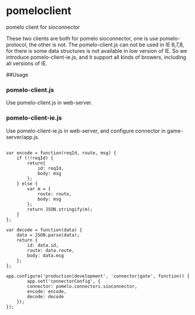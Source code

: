 pomeloclient
============

pomelo client for sioconnector

These two clients are both for pomelo sioconnector, one is use pomelo-protocol, the other is not. The pomelo-client.js can not be used in IE 6,7,8, for there is some data structures is not available in low version of IE. So we introduce pomelo-client-ie.js, and it support all kinds of browers, including all versions of IE.

##Usage

### pomelo-client.js

Use pomelo-client.js in web-server.

### pomelo-client-ie.js

Use pomelo-client-ie.js in web-server, and configure connector in game-server/app.js.

```

var encode = function(reqId, route, msg) {
	if (!!reqId) {
		return{
			id: reqId,
			body: msg
		};
	} else {
		var m = {
			route: route,
			body: msg
		};
		return JSON.stringify(m);
	}
};

var decode = function(data) {
	data = JSON.parse(data);
	return {
		id: data.id,
		route: data.route,
		body: data.msg
	};
};

app.configure('production|development', 'connector|gate', function() {
		app.set('connectorConfig', {
		connector: pomelo.connectors.sioconnector,
		encode: encode,
		decode: decode
	});
});

```